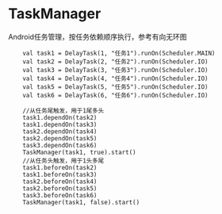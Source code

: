 # TaskManager
Android任务管理，按任务依赖顺序执行，参考有向无环图





        val task1 = DelayTask(1, "任务1").runOn(Scheduler.MAIN)
        val task2 = DelayTask(2, "任务2").runOn(Scheduler.IO)
        val task3 = DelayTask(3, "任务3").runOn(Scheduler.IO)
        val task4 = DelayTask(4, "任务4").runOn(Scheduler.IO)
        val task5 = DelayTask(5, "任务5").runOn(Scheduler.IO)
        val task6 = DelayTask(6, "任务6").runOn(Scheduler.IO)

        //从任务尾触发，用于1尾多头
        task1.dependOn(task2)
        task1.dependOn(task3)
        task2.dependOn(task4)
        task2.dependOn(task5)
        task3.dependOn(task6)
        TaskManager(task1, true).start()
        //从任务头触发，用于1头多尾
        task1.beforeOn(task2)
        task1.beforeOn(task3)
        task2.beforeOn(task4)
        task2.beforeOn(task5)
        task3.beforeOn(task6)
        TaskManager(task1, false).start()
